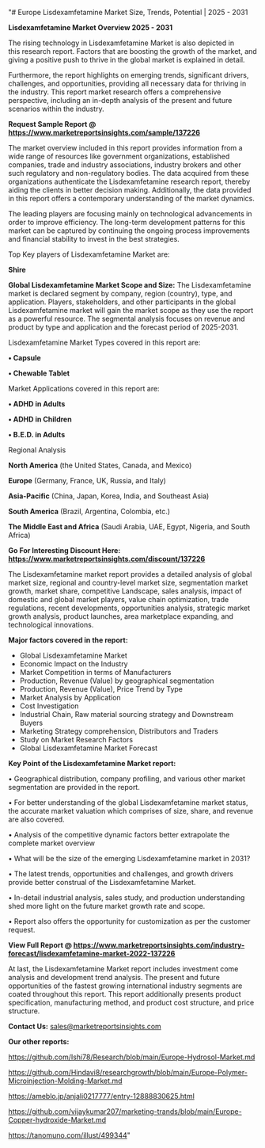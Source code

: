 "# Europe Lisdexamfetamine Market Size, Trends, Potential | 2025 - 2031

<Strong> Lisdexamfetamine Market Overview 2025 - 2031</strong>

The rising technology in Lisdexamfetamine Market is also depicted in this research report. Factors that are boosting the growth of the market, and giving a positive push to thrive in the global market is explained in detail.

Furthermore, the report highlights on emerging trends, significant drivers, challenges, and opportunities, providing all necessary data for thriving in the industry. This report market research offers a comprehensive perspective, including an in-depth analysis of the present and future scenarios within the industry.

<strong>Request Sample Report @ <a href=https://www.marketreportsinsights.com/sample/137226>https://www.marketreportsinsights.com/sample/137226</a></strong>

The market overview included in this report provides information from a wide range of resources like government organizations, established companies, trade and industry associations, industry brokers and other such regulatory and non-regulatory bodies. The data acquired from these organizations authenticate the Lisdexamfetamine research report, thereby aiding the clients in better decision making. Additionally, the data provided in this report offers a contemporary understanding of the market dynamics.

The leading players are focusing mainly on technological advancements in order to improve efficiency. The long-term development patterns for this market can be captured by continuing the ongoing process improvements and financial stability to invest in the best strategies.

Top Key players of Lisdexamfetamine Market are:

<strong>Shire</strong>

<strong><b>Global Lisdexamfetamine Market Scope and Size:</b></strong>
The Lisdexamfetamine market is declared segment by company, region (country), type, and application. Players, stakeholders, and other participants in the global Lisdexamfetamine market will gain the market scope as they use the report as a powerful resource. The segmental analysis focuses on revenue and product by type and application and the forecast period of 2025-2031.

Lisdexamfetamine Market Types covered in this report are:

<strong>• Capsule

• Chewable Tablet</strong>

Market Applications covered in this report are:

<strong>• ADHD in Adults

• ADHD in Children

• B.E.D. in Adults</strong> 

Regional Analysis

<strong>North America</strong> (the United States, Canada, and Mexico)

<strong>Europe</strong> (Germany, France, UK, Russia, and Italy)

<strong>Asia-Pacific</strong> (China, Japan, Korea, India, and Southeast Asia)

<strong>South America</strong> (Brazil, Argentina, Colombia, etc.)

<strong>The Middle East and Africa</strong> (Saudi Arabia, UAE, Egypt, Nigeria, and South Africa)

<strong>Go For Interesting Discount Here: <a href=https://www.marketreportsinsights.com/discount/137226>https://www.marketreportsinsights.com/discount/137226</a></strong>

The Lisdexamfetamine market report provides a detailed analysis of global market size, regional and country-level market size, segmentation market growth, market share, competitive Landscape, sales analysis, impact of domestic and global market players, value chain optimization, trade regulations, recent developments, opportunities analysis, strategic market growth analysis, product launches, area marketplace expanding, and technological innovations.

<strong><b>Major factors covered in the report:</b></strong>
<ul>
  <li>Global Lisdexamfetamine Market </li>
  <li>Economic Impact on the Industry</li>
  <li>Market Competition in terms of Manufacturers</li>
  <li>Production, Revenue (Value) by geographical segmentation</li>
  <li>Production, Revenue (Value), Price Trend by Type</li>
  <li>Market Analysis by Application</li>
  <li>Cost Investigation</li>
  <li>Industrial Chain, Raw material sourcing strategy and Downstream Buyers</li>
  <li>Marketing Strategy comprehension, Distributors and Traders</li>
  <li>Study on Market Research Factors</li>
  <li>Global Lisdexamfetamine Market Forecast</li>
</ul>

<strong><b>Key Point of the Lisdexamfetamine Market report:</b></strong>

• Geographical distribution, company profiling, and various other market segmentation are provided in the report.

• For better understanding of the global Lisdexamfetamine market status, the accurate market valuation which comprises of size, share, and revenue are also covered.

• Analysis of the competitive dynamic factors better extrapolate the complete market overview

• What will be the size of the emerging Lisdexamfetamine market in 2031?

• The latest trends, opportunities and challenges, and growth drivers provide better construal of the Lisdexamfetamine Market.

• In-detail industrial analysis, sales study, and production understanding shed more light on the future market growth rate and scope.

• Report also offers the opportunity for customization as per the customer request.

<strong><b>View Full Report @ <a href=https://www.marketreportsinsights.com/industry-forecast/lisdexamfetamine-market-2022-137226>https://www.marketreportsinsights.com/industry-forecast/lisdexamfetamine-market-2022-137226</a></b></strong>


At last, the Lisdexamfetamine Market report includes investment come analysis and development trend analysis. The present and future opportunities of the fastest growing international industry segments are coated throughout this report. This report additionally presents product specification, manufacturing method, and product cost structure, and price structure.

<strong>Contact Us:</strong>
sales@marketreportsinsights.com

<strong>Our other reports:</strong>

<a href=https://github.com/Ishi78/Research/blob/main/Europe-Hydrosol-Market.md>https://github.com/Ishi78/Research/blob/main/Europe-Hydrosol-Market.md</a>

<a href=https://github.com/Hindavi8/researchgrowth/blob/main/Europe-Polymer-Microinjection-Molding-Market.md>https://github.com/Hindavi8/researchgrowth/blob/main/Europe-Polymer-Microinjection-Molding-Market.md</a>

<a href=https://ameblo.jp/anjali0217777/entry-12888830625.html>https://ameblo.jp/anjali0217777/entry-12888830625.html</a>

<a href=https://github.com/vijaykumar207/marketing-trands/blob/main/Europe-Copper-hydroxide-Market.md>https://github.com/vijaykumar207/marketing-trands/blob/main/Europe-Copper-hydroxide-Market.md</a>

<a href=https://tanomuno.com/illust/499344>https://tanomuno.com/illust/499344</a>"
